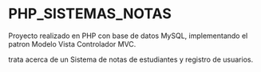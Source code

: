# PHP_SISTEMAS_NOTAS
<p>Proyecto realizado en PHP con base de datos MySQL, implementando el patron Modelo Vista Controlador MVC. </p>
<p>trata acerca de un Sistema de notas de estudiantes y registro de usuarios.</p>
